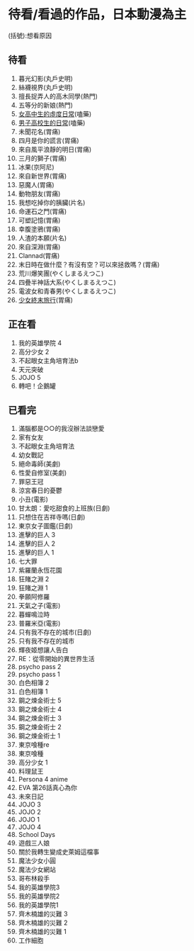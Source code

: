 # 待看/看過的作品，日本動漫為主
(括號):想看原因

待看
---
1. 暮光幻影(丸戶史明)
1. 絲襪視界(丸戶史明)
1. 擅長捉弄人的高木同學(熱門)
1. 五等分的新娘(熱門)
1. [女高中生的虛度日常](https://www.youtube.com/playlist?list=PL12UaAf_xzfpb1Ol0HM8VurDLKBKHeeeM)(嗑藥)
1. [男子高校生的日常](https://www.youtube.com/playlist?list=PL12UaAf_xzfojefQl6EuqrnlyEZNdoFrz)(嗑藥)
1. 未聞花名(胃痛)
1. 四月是你的謊言(胃痛)
1. 來自風平浪靜的明日(胃痛)
1. 三月的獅子(胃痛)
1. 冰果(京阿尼)
1. 來自新世界(胃痛)
1. 惡魔人(胃痛)
1. 動物朋友(胃痛)
1. 我想吃掉你的胰臟(片名)
1. 命運石之門(胃痛)
1. 可塑記憶(胃痛)
1. 幸腹塗鴉(胃痛)
1. 人渣的本願(片名)
1. 來自深淵(胃痛)
1. Clannad(胃痛)
1. 末日時在做什麼？有沒有空？可以來拯救嗎？(胃痛)
1. 荒川爆笑團(やくしまるえつこ)
1. 四疊半神話大系(やくしまるえつこ)
1. 電波女和青春男(やくしまるえつこ)
1. [少女終末旅行](https://www.youtube.com/playlist?list=PL12UaAf_xzfrPjL1Xad3Q9Xw7n1uberxc)(胃痛)

正在看
---
1. 我的英雄學院 4
1. 高分少女 2
1. 不起眼女主角培育法b
1. 天元突破
1. JOJO 5
1. 轉吧！企鵝罐

已看完
---
1. 滿腦都是○○的我沒辦法談戀愛
1. 家有女友
1. 不起眼女主角培育法
1. 幼女戰記
1. 絕命毒師(美劇)
1. 性愛自修室(美劇)
1. 罪惡王冠
1. 涼宮春日的憂鬱
1. 小丑(電影)
1. 甘太朗：愛吃甜食的上班族(日劇)
1. 只想住在吉祥寺嗎(日劇)
1. 東京女子圖鑑(日劇)
1. 進擊的巨人 3
1. 進擊的巨人 2
1. 進擊的巨人 1
1. 七大罪
1. 紫羅蘭永恆花園
1. 狂賭之淵 2
1. 狂賭之淵 1
1. 拳願阿修羅
1. 天氣之子(電影)
1. 暮蟬鳴泣時
1. 普羅米亞(電影)
1. 只有我不存在的城市(日劇)
1. 只有我不存在的城市
1. 輝夜姬想讓人告白
1. RE：從零開始的異世界生活
1. psycho pass 2
1. psycho pass 1
1. 白色相簿 2
1. 白色相簿 1
1. 鋼之煉金術士 5
1. 鋼之煉金術士 4
1. 鋼之煉金術士 3
1. 鋼之煉金術士 2
1. 鋼之煉金術士 1
1. 東京喰種re
1. 東京喰種
1. 高分少女 1
1. 料理鼠王
1. Persona 4 anime
1. EVA 第26話真心為你
1. 未來日記
1. JOJO 3
1. JOJO 2
1. JOJO 1
1. JOJO 4
1. School Days
1. 遊戲三人娘
1. 關於我轉生變成史萊姆這檔事
1. 魔法少女小圓
1. 魔法少女網站
1. 哥布林殺手
1. 我的英雄學院3
1. 我的英雄學院2
1. 我的英雄學院1
1. 齊木楠雄的災難 3
1. 齊木楠雄的災難 2
1. 齊木楠雄的災難 1
1. 工作細胞
